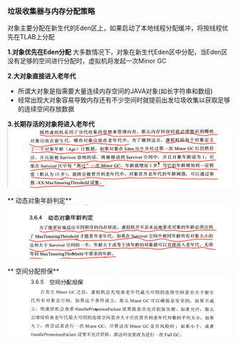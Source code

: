 ### 垃圾收集器与内存分配策略

对象主要分配在新生代的Eden区上，如果启动了本地线程分配缓冲，将按线程优先在TLAB上分配

**1.对象优先在Eden分配** 大多数情况下，对象在新生代Eden区中分配，当Eden区没有足够的空间进行分配时，虚拟机将发起一次Minor GC

**2.大对象直接进入老年代**

* 所谓大对象是指需要大量连续内存空间的JAVA对象\(如长字符串和数组\)
* 经常出现大对象容易导致内存还有不少空间时就提前出发垃圾收集以获取足够的连续空间存放数据

**3.长期存活的对象将进入老年代**  
![](/assets/201708022223.png)

** 动态对象年龄判定**
![](/assets/201708022225.png)

** 空间分配担保**
![](/assets/20170802227.png)

